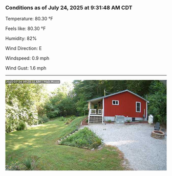 ### Conditions as of July 24, 2025 at 9:31:48 AM CDT 

Temperature: 80.30 &deg;F

Feels like: 80.30 &deg;F

Humidity: 82%

Wind Direction: E

Windspeed: 0.9 mph

Wind Gust: 1.6 mph

---

<img src="./images/latest.jpeg"/>

